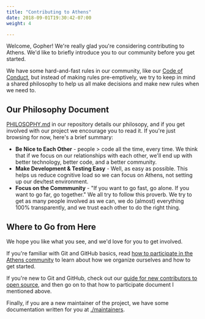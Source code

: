 ```yaml
---
title: "Contributing to Athens"
date: 2018-09-01T19:30:42-07:00
weight: 4

---
```


Welcome, Gopher! We're really glad you're considering contributing to Athens. We'd like to briefly introduce you to our community before you get started.

We have some hard-and-fast rules in our community, like our [Code of Conduct](https://github.com/gomods/athens/blob/master/CODE_OF_CONDUCT.md), but instead of making rules pre-emptively, we try to keep in mind a shared philosophy to help us all make decisions and make new rules when we need to.

## Our Philosophy Document

[PHILOSOPHY.md](https://github.com/gomods/athens/blob/master/PHILOSOPHY.md) in our repository details our philosopy, and if you get involved with our project we encourage you to read it. If you're just browsing for now, here's a brief summary:

- **Be Nice to Each Other** - people > code all the time, every time. We think that if we focus on our relationships with each other, we'll end up with better technology, better code, and a better community.
- **Make Development & Testing Easy** - Well, as easy as possible. This helps us reduce cognitive load so we can focus on Athens, not setting up our dev/test environment.
- **Focus on the Commmunity** - "If you want to go fast, go alone. If you want to go far, go together." We all try to follow this proverb. We try to get as many people involved as we can, we do (almost) everything 100% transparently, and we trust each other to do the right thing.

## Where to Go from Here

We hope you like what you see, and we'd love for you to get involved.

If you're familiar with Git and GitHub basics, read [how to participate in the Athens community](./community-roles) to learn about how we organize ourselves and how to get started.

If you're new to Git and GitHub, check out our [guide for new contributors to open source](./new), and then go on to that how to participate document I mentioned above.

Finally, if you are a new maintainer of the project, we have some documentation written for you at [./maintainers](./maintainers).
